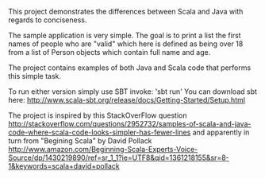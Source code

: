 This project demonstrates the differences between Scala and Java
with regards to conciseness. 

The sample application is very simple. The goal is to print a list
the first names of people who are "valid" which here is defined as 
being over 18 from a list of Person objects which contain full name and age.    

The project contains examples of both Java and Scala code that performs
this simple task.  

To run either version simply use SBT invoke: 'sbt run'
You can download sbt here: 
  http://www.scala-sbt.org/release/docs/Getting-Started/Setup.html

The project is inspired by this StackOverFlow question
http://stackoverflow.com/questions/2952732/samples-of-scala-and-java-code-where-scala-code-looks-simpler-has-fewer-lines
and apparently in turn from "Begining Scala" by David Pollack
http://www.amazon.com/Beginning-Scala-Experts-Voice-Source/dp/1430219890/ref=sr_1_1?ie=UTF8&qid=1361218155&sr=8-1&keywords=scala+david+pollack




